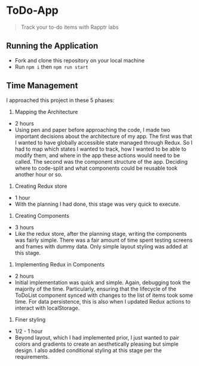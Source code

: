 # ToDo-App

> Track your to-do items with Rapptr labs

## Running the Application

- Fork and clone this repository on your local machine
- Run `npm i` then `npm run start`

## Time Management

I approached this project in these 5 phases:

1. Mapping the Architecture

- 2 hours
- Using pen and paper before approaching the code, I made two important decisions about the architecture of my app. The first was that I wanted to have globally accessible state managed through Redux. So I had to map which states I wanted to track, how I wanted to be able to modify them, and where in the app these actions would need to be called. The second was the component structure of the app. Deciding where to code-split and what components could be reusable took another hour or so.

1. Creating Redux store

- 1 hour
- With the planning I had done, this stage was very quick to execute.

1. Creating Components

- 3 hours
- Like the redux store, after the planning stage, writing the components was fairly simple. There was a fair amount of time spent testing screens and frames with dummy data. Only simple layout styling was added at this stage.

1. Implementing Redux in Components

- 2 hours
- Initial implementation was quick and simple. Again, debugging took the majority of the time. Particularly, ensuring that the lifecycle of the ToDoList component synced with changes to the list of items took some time. For data persistence, this is also when I updated Redux actions to interact with localStorage.

1. Finer styling

- 1/2 - 1 hour
- Beyond layout, which I had implemented prior, I just wanted to pair colors and gradients to create an aesthetically pleasing but simple design. I also added conditional styling at this stage per the requirements.
